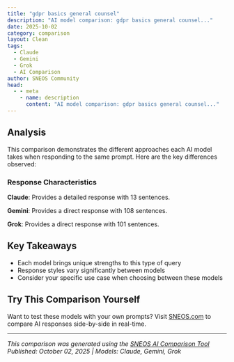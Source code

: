 ```yaml
---
title: "gdpr basics general counsel"
description: "AI model comparison: gdpr basics general counsel..."
date: 2025-10-02
category: comparison
layout: Clean
tags:
  - Claude
  - Gemini
  - Grok
  - AI Comparison
author: SNEOS Community
head:
  - - meta
    - name: description
      content: "AI model comparison: gdpr basics general counsel..."
---
```


<ChatComparison
  title="gdpr basics general counsel"
  prompt="gdpr basics general counsel"
  :responses='{
    "Claude": "# GDPR Basics for General Counsel\n\n## Overview\nThe General Data Protection Regulation (GDPR) is the EU\u0027s comprehensive data protection law that took effect May 25, 2018. It applies to any organization processing personal data of EU residents, regardless of where the organization is located.\n\n## Key Legal Obligations\n\n### 1. **Lawful Basis for Processing**\nMust have one of six legal bases:\n- Consent (freely given, specific, informed)\n- Contract performance\n- Legal obligation\n- Vital interests\n- Public task\n- Legitimate interests (with balancing test)\n\n### 2. **Data Subject Rights**\n- Right to information and access\n- Right to rectification\n- Right to erasure (\u0022right to be forgotten\u0022)\n- Right to restrict processing\n- Right to data portability\n- Right to object\n- Rights related to automated decision-making\n\n### 3. **Core Principles**\n- **Lawfulness, fairness, transparency**\n- **Purpose limitation**\n- **Data minimization**\n- **Accuracy**\n- **Storage limitation**\n- **Integrity and confidentiality**\n- **Accountability**\n\n## Compliance Framework\n\n### **Privacy by Design/Default**\n- Integrate data protection into system design\n- Implement appropriate technical/organizational measures\n- Default to highest privacy settings\n\n### **Data Protection Impact Assessments (DPIAs)**\nRequired when processing likely results in high risk to individuals:\n- New technologies\n- Large-scale profiling\n- Special categories of data\n- Public area monitoring\n\n### **Records of Processing Activities**\nMaintain comprehensive records including:\n- Purposes of processing\n- Categories of data subjects/data\n- Recipients of data\n- Retention periods\n- Security measures\n\n## Risk Management\n\n### **Data Breach Response**\n- **72-hour rule**: Notify supervisory authority within 72 hours\n- **Individual notification**: Required if high risk to rights/freedoms\n- Maintain breach register\n- Document decision-making process\n\n### **Vendor Management**\n- Data Processing Agreements (DPAs) required\n- Due diligence on processors\n- Ensure adequate safeguards for international transfers\n- Joint controller agreements where applicable\n\n## International Transfers\n\n### **Transfer Mechanisms**\n- **Adequacy decisions** (UK, Canada, etc.)\n- **Standard Contractual Clauses (SCCs)**\n- **Binding Corporate Rules (BCRs)**\n- **Certification schemes**\n- **Codes of conduct**\n\n### **Third Country Risk Assessment**\nPost-Schrems II requirements:\n- Assess local laws in destination country\n- Implement supplementary measures if needed\n- Consider whether transfer should proceed\n\n## Governance Structure\n\n### **Data Protection Officer (DPO)**\nRequired when:\n- Public authority processing\n- Large-scale systematic monitoring\n- Large-scale special categories processing\n\n### **Accountability Measures**\n- Privacy policies and notices\n- Staff training programs\n- Regular compliance audits\n- Board-level oversight\n- Incident response procedures\n\n## Financial Exposure\n\n### **Administrative Fines**\n- **Tier 1**: Up to \u20AC10M or 2% of annual global turnover\n- **Tier 2**: Up to \u20AC20M or 4% of annual global turnover\n- Factors: intentionality, cooperation, previous infringements, technical measures\n\n### **Other Consequences**\n- Civil litigation and damages\n- Regulatory investigations\n- Reputational harm\n- Business disruption\n\n## Practical Next Steps\n\n### **Immediate Actions**\n1. **Data mapping**: Inventory all personal data processing\n2. **Legal basis audit**: Ensure valid basis for all processing\n3. **Privacy notices**: Update to meet GDPR requirements\n4. **Consent review**: Ensure GDPR-compliant consent mechanisms\n5. **Vendor agreements**: Update data processing agreements\n\n### **Ongoing Compliance**\n- Regular privacy training\n- Quarterly compliance reviews\n- Annual DPIA assessments\n- Breach response testing\n- Policy updates for new processing activities\n\n## Key Contacts \u0026 Resources\n- Designate internal privacy lead\n- Identify relevant supervisory authority\n- Establish relationships with privacy counsel\n- Consider privacy technology solutions\n- Join industry privacy organizations\n\n---\n\n**Note**: This overview covers fundamental GDPR requirements. Given the regulation\u0027s complexity and evolving interpretations, ongoing legal counsel and regular compliance reviews are essential.",
    "Gemini": "Okay, let\u0027s break down the GDPR basics from the perspective of a General Counsel.  This will cover key areas a GC needs to understand and manage.\n\n**What is GDPR? (In a Nutshell for a GC)**\n\nThe General Data Protection Regulation (GDPR) is a European Union (EU) law on data protection and privacy that applies to *any* organization, regardless of location, that processes the personal data of individuals (data subjects) within the EU.  It aims to give individuals more control over their personal data and sets strict rules for organizations handling that data.  It\u0027s not just about privacy; it\u0027s about *accountability* and *demonstrable compliance*.\n\n**Key Responsibilities and Considerations for a General Counsel Regarding GDPR:**\n\nA General Counsel plays a critical role in ensuring an organization\u0027s GDPR compliance. Here\u0027s a breakdown of responsibilities:\n\n1.  **Understanding the Scope and Applicability:**\n\n    *   **Determining Applicability:**  The first task is to figure out if the GDPR applies to the organization. This isn\u0027t always straightforward. Even if the organization doesn\u0027t have a physical presence in the EU, it might be subject to the GDPR if it:\n        *   Offers goods or services to individuals in the EU.\n        *   Monitors the behavior of individuals in the EU (e.g., through website tracking).\n        *   Processes data related to EU residents.\n    *   **Data Mapping:**  A comprehensive data mapping exercise is crucial. This involves identifying:\n        *   What personal data the organization collects.\n        *   Where the data comes from.\n        *   Where the data is stored (including cloud storage).\n        *   How the data is processed.\n        *   Who has access to the data (internal and external).\n        *   How long the data is retained.\n        *   How the data is protected.\n        *   Whether the data is transferred outside the EU (and if so, what safeguards are in place).\n    *   **Documentation:** All of the above must be documented meticulously.  This documentation is critical for demonstrating compliance to regulators.\n\n2.  **Establishing a GDPR Compliance Framework:**\n\n    *   **Data Protection Policies and Procedures:** Develop and implement clear and comprehensive data protection policies and procedures covering all aspects of data processing. These should be easily accessible to employees and regularly reviewed and updated.\n    *   **Data Protection Impact Assessments (DPIAs):** Establish a process for conducting DPIAs for high-risk processing activities. DPIAs are required when processing is likely to result in a high risk to the rights and freedoms of individuals.\n    *   **Legal Basis for Processing:**  Identify and document the legal basis for each type of data processing activity. Common legal bases include:\n        *   **Consent:**  Requires freely given, specific, informed, and unambiguous consent from the data subject.  Consent must be easy to withdraw.\n        *   **Contract:**  Processing is necessary for the performance of a contract with the data subject.\n        *   **Legal Obligation:**  Processing is necessary to comply with a legal obligation.\n        *   **Legitimate Interests:**  Processing is necessary for the legitimate interests of the organization or a third party, provided those interests are not overridden by the rights and freedoms of the data subject.  Requires careful balancing.\n    *   **Data Security:** Implement appropriate technical and organizational measures to protect personal data from unauthorized access, use, disclosure, alteration, or destruction.  This includes:\n        *   Encryption.\n        *   Access controls.\n        *   Security awareness training.\n        *   Incident response plans.\n        *   Regular security audits.\n    *   **Data Breach Notification:**  Establish a clear process for detecting, reporting, and responding to data breaches. The GDPR requires notification to the relevant supervisory authority within 72 hours of becoming aware of a breach, unless the breach is unlikely to result in a risk to the rights and freedoms of individuals.  Individuals also may need to be notified.\n    *   **Third-Party Agreements:**  Review and update all contracts with third-party data processors to ensure they comply with GDPR requirements.  Data processing agreements (DPAs) are essential.\n    *   **International Data Transfers:**  If the organization transfers personal data outside the EU, ensure that appropriate safeguards are in place, such as:\n        *   Adequacy decisions from the European Commission.\n        *   Standard Contractual Clauses (SCCs).\n        *   Binding Corporate Rules (BCRs).\n    *   **Data Subject Rights:**  Establish procedures for handling data subject requests, including:\n        *   **Right of Access:**  Individuals have the right to access their personal data.\n        *   **Right to Rectification:**  Individuals have the right to have inaccurate or incomplete data corrected.\n        *   **Right to Erasure (Right to be Forgotten):**  Individuals have the right to have their data erased under certain circumstances.\n        *   **Right to Restriction of Processing:**  Individuals have the right to restrict the processing of their data under certain circumstances.\n        *   **Right to Data Portability:**  Individuals have the right to receive their data in a structured, commonly used, and machine-readable format.\n        *   **Right to Object:**  Individuals have the right to object to the processing of their data under certain circumstances.\n        *   **Rights in relation to automated decision making and profiling.**\n\n3.  **Ongoing Compliance and Monitoring:**\n\n    *   **Training:**  Provide regular GDPR training to all employees who handle personal data.\n    *   **Audits:**  Conduct regular audits of data protection practices to identify and address any gaps in compliance.\n    *   **Monitoring:**  Continuously monitor data processing activities to ensure ongoing compliance.\n    *   **Updates:**  Stay up-to-date on GDPR guidance and case law and update policies and procedures as necessary.\n    *   **Data Protection Officer (DPO):**  Determine whether the organization is required to appoint a DPO.  Even if not required, it may be a best practice to have someone in this role.\n\n4.  **Risk Management and Legal Advice:**\n\n    *   **Identify and Assess Risks:**  Regularly identify and assess data protection risks and develop mitigation strategies.\n    *   **Provide Legal Advice:**  Provide legal advice to the organization on all aspects of GDPR compliance.\n    *   **Represent the Organization:**  Represent the organization in any interactions with data protection authorities.\n    *   **Manage Litigation:**  Manage any litigation arising from GDPR violations.\n\n5. **Specific Actions GCs Must Take**\n\n*   **Review and Update Contracts:** All vendor and third-party contracts must be reviewed and updated to include GDPR-compliant data processing agreements (DPAs). This includes cloud service providers, marketing agencies, and any other entity that processes personal data on your behalf.\n*   **Manage Data Breach Response:** Develop a comprehensive data breach response plan, including procedures for identifying, containing, and reporting breaches.  Ensure that the plan is regularly tested and updated. The GC should lead the legal aspects of breach management.\n*   **Provide Employee Training:** Conduct regular GDPR training for all employees, especially those who handle personal data. Training should cover topics such as data subject rights, data security, and data breach reporting.\n*   **Stay Updated on Regulations:** GDPR regulations are constantly evolving. The GC must stay informed of any changes to the law and update the company\u0027s policies and procedures accordingly.\n*   **Work with Data Protection Officer (DPO):** If the company is required to appoint a DPO, the GC should work closely with them to ensure compliance with GDPR.\n*   **Lead on International Data Transfers:**  Provide advice on the legality of data transfers to countries outside the EU, and implement appropriate safeguards such as Standard Contractual Clauses (SCCs) or Binding Corporate Rules (BCRs).\n*   **Advise on Marketing Activities:** Review all marketing materials and activities to ensure they comply with GDPR requirements, including obtaining valid consent for email marketing and tracking user behavior.\n*   **Oversee Privacy Notices:** Ensure that the company\u0027s privacy notices are clear, concise, and easily accessible to data subjects.\n\n**Key Considerations for the GC:**\n\n*   **Cross-functional Collaboration:** GDPR compliance requires collaboration across multiple departments, including legal, IT, marketing, HR, and sales. The GC must foster this collaboration.\n*   **Documentation is Key:**  The GDPR emphasizes accountability.  Thorough documentation of all data processing activities and compliance efforts is essential.\n*   **Risk-Based Approach:**  Focus on the areas of highest risk.\n*   **Ongoing Process:** GDPR compliance is not a one-time event. It\u0027s an ongoing process that requires continuous monitoring and improvement.\n*   **Penalties:**  GDPR violations can result in significant fines (up to 4% of annual global turnover or \u20AC20 million, whichever is greater) and reputational damage.\n*   **Employee buy-in:** GDPR is as much about culture change as it is legal compliance. Make sure all employees understand the importance of GDPR.\n\n**Example Scenario and GC\u0027s Role:**\n\nLet\u0027s say a company is launching a new online marketing campaign targeting EU residents. Here\u0027s how the GC would be involved:\n\n1.  **Review the Campaign:**  The GC would review the campaign to ensure that it complies with GDPR requirements, including:\n    *   Obtaining valid consent for email marketing.\n    *   Providing clear and concise information about how personal data will be used.\n    *   Implementing appropriate security measures to protect personal data.\n    *   Ensuring compliance with the ePrivacy Directive (which regulates cookies and other tracking technologies).\n2.  **Draft Legal Documentation:**  The GC would draft the necessary legal documentation, such as privacy notices and consent forms.\n3.  **Advise on Data Transfers:**  If the company is using a third-party marketing platform located outside the EU, the GC would advise on the legality of transferring personal data to that platform and implement appropriate safeguards.\n\n**In Summary:**\n\nThe General Counsel is a critical player in GDPR compliance.  They need to understand the law, develop and implement a compliance framework, provide legal advice, manage risk, and ensure that the organization is accountable for its data protection practices. They need to champion a culture of data privacy throughout the organization.\n",
    "Grok": "The General Data Protection Regulation (GDPR) is a comprehensive data protection law in the European Union (EU) that came into effect on May 25, 2018. It sets strict guidelines for the collection, storage, processing, and sharing of personal data of individuals within the European Economic Area (EEA), and it also applies to organizations outside the EEA that handle the personal data of EEA residents. Below are the basics of GDPR, tailored for a general counsel or legal professional seeking a high-level understanding:\n\n### 1. **Scope and Applicability**\n- **Territorial Scope**: GDPR applies to:\n  - Organizations established in the EEA, regardless of where the data processing occurs.\n  - Organizations outside the EEA that process personal data of individuals in the EEA in connection with offering goods or services or monitoring their behavior (e.g., through cookies or tracking).\n- **Material Scope**: GDPR governs the processing of \u0022personal data,\u0022 which is any information relating to an identified or identifiable natural person (e.g., name, email, IP address, biometric data).\n\n### 2. **Key Definitions**\n- **Personal Data**: Information that can identify an individual, directly or indirectly.\n- **Processing**: Any operation performed on personal data (e.g., collection, storage, analysis, deletion).\n- **Data Controller**: The entity that determines the purposes and means of processing personal data.\n- **Data Processor**: The entity that processes personal data on behalf of the controller.\n- **Data Subject**: The individual whose personal data is being processed.\n\n### 3. **Core Principles of GDPR**\nGDPR is built on seven key principles for processing personal data:\n1. **Lawfulness, Fairness, and Transparency**: Data must be processed lawfully, fairly, and in a transparent manner.\n2. **Purpose Limitation**: Data must be collected for specified, explicit, and legitimate purposes and not further processed in a manner incompatible with those purposes.\n3. **Data Minimization**: Data must be adequate, relevant, and limited to what is necessary for the purposes.\n4. **Accuracy**: Data must be accurate and kept up to date.\n5. **Storage Limitation**: Data must be kept in a form that permits identification of data subjects for no longer than necessary.\n6. **Integrity and Confidentiality**: Data must be processed in a manner that ensures security (e.g., protection against unauthorized access or loss).\n7. **Accountability**: Controllers must be able to demonstrate compliance with GDPR principles.\n\n### 4. **Lawful Bases for Processing**\nTo process personal data legally, at least one of the following lawful bases must apply:\n- **Consent**: The data subject has given clear, informed, and specific consent.\n- **Contractual Necessity**: Processing is necessary to perform a contract with the data subject.\n- **Legal Obligation**: Processing is necessary to comply with a legal obligation.\n- **Vital Interests**: Processing is necessary to protect someone\u2019s life.\n- **Public Task**: Processing is necessary for a task carried out in the public interest.\n- **Legitimate Interests**: Processing is necessary for the legitimate interests of the controller or a third party, provided it does not override the data subject\u2019s rights and freedoms.\n\n### 5. **Rights of Data Subjects**\nGDPR grants individuals significant control over their personal data, including:\n- **Right to Access**: Right to know what data is being processed and obtain a copy.\n- **Right to Rectification**: Right to correct inaccurate or incomplete data.\n- **Right to Erasure (\u0022Right to be Forgotten\u0022)**: Right to have personal data deleted under certain conditions.\n- **Right to Restrict Processing**: Right to limit how data is processed.\n- **Right to Data Portability**: Right to receive data in a structured, commonly used, and machine-readable format.\n- **Right to Object**: Right to object to processing based on legitimate interests or for direct marketing.\n- **Rights Regarding Automated Decision-Making**: Right to not be subject to decisions based solely on automated processing, including profiling, if it has legal or significant effects.\n\n### 6. **Obligations for Organizations**\n- **Data Protection by Design and Default**: Organizations must implement technical and organizational measures to ensure data protection from the outset of any project or system design.\n- **Data Protection Officer (DPO)**: Certain organizations (e.g., public authorities or those with large-scale data processing) must appoint a DPO to oversee GDPR compliance.\n- **Data Breach Notification**: Organizations must notify the relevant supervisory authority within 72 hours of becoming aware of a data breach, and, if there is a high risk to individuals, inform affected data subjects without undue delay.\n- **Record-Keeping**: Controllers and processors must maintain records of processing activities.\n- **Data Protection Impact Assessments (DPIA)**: Required for high-risk processing activities to assess and mitigate risks to data subjects.\n\n### 7. **International Data Transfers**\nTransferring personal data outside the EEA is restricted unless:\n- The destination country is deemed to have an \u0022adequate level of protection\u0022 by the European Commission (e.g., through adequacy decisions).\n- Appropriate safeguards are in place, such as Standard Contractual Clauses (SCCs) or Binding Corporate Rules (BCRs).\n- Derogations apply (e.g., explicit consent, necessity for a contract).\n\n(Note: Post-*Schrems II* ruling in 2020, additional safeguards may be required for transfers to countries like the U.S., even with SCCs, and a case-by-case risk assessment is often necessary.)\n\n### 8. **Enforcement and Penalties**\n- **Supervisory Authorities**: Each EU member state has a Data Protection Authority (DPA) responsible for enforcing GDPR. The \u0022lead supervisory authority\u0022 concept applies for cross-border data processing.\n- **Fines**: Non-compliance can result in significant penalties:\n  - Up to \u20AC10 million or 2% of annual global turnover (whichever is higher) for lesser violations.\n  - Up to \u20AC20 million or 4% of annual global turnover (whichever is higher) for serious violations (e.g., breaching data subject rights or unlawful data processing).\n- **Reputational Damage**: Beyond fines, non-compliance can harm an organization\u2019s reputation and stakeholder trust.\n\n### 9. **Key Considerations for General Counsel**\n- **Compliance Program**: Develop and maintain a robust GDPR compliance program, including policies, training, and audits.\n- **Risk Assessment**: Identify and mitigate risks related to data processing activities, especially for high-risk areas like profiling or biometric data.\n- **Vendor Management**: Ensure third-party processors comply with GDPR through due diligence and contracts with appropriate data protection clauses.\n- **Incident Response**: Establish a data breach response plan to meet notification timelines and minimize impact.\n- **Cross-Border Issues**: Address international data transfer requirements and monitor evolving case law (e.g., post-*Schrems II* developments).\n- **Employee Awareness**: Train staff on GDPR obligations, especially regarding handling personal data and recognizing breaches.\n\n### 10. **Practical Starting Points for Compliance**\n1. **Data Mapping**: Understand what personal data your organization collects, where it\u2019s stored, how it\u2019s processed, and who has access.\n2. **Gap Analysis**: Assess current practices against GDPR requirements to identify areas of non-compliance.\n3. **Policies and Procedures**: Implement or update privacy policies, cookie notices, and internal data protection protocols.\n4. **Consent Mechanisms**: Ensure consent is freely given, specific, informed, and unambiguous, with easy opt-out options.\n5. **Engage Stakeholders**: Work with IT, HR, marketing, and other departments to ensure organization-wide compliance.\n\n### Conclusion\nFor general counsel, GDPR compliance is not just a legal obligation but a strategic priority that impacts business operations, customer trust, and risk management. Staying updated on regulatory guidance from DPAs and judicial rulings (like those affecting data transfers) is crucial. If your organization operates in multiple jurisdictions or handles sensitive data, consider engaging external privacy counsel or a DPO to navigate complex compliance challenges. Would you like me to dive deeper into a specific GDPR topic, such as data transfers or breach notifications?"
  }'
  published-date="02:05"
/>

## Analysis

This comparison demonstrates the different approaches each AI model takes when responding to the same prompt. Here are the key differences observed:

### Response Characteristics

**Claude**: Provides a detailed response with 13 sentences. 

**Gemini**: Provides a direct response with 108 sentences. 

**Grok**: Provides a direct response with 101 sentences. 

## Key Takeaways

- Each model brings unique strengths to this type of query
- Response styles vary significantly between models
- Consider your specific use case when choosing between these models

## Try This Comparison Yourself

Want to test these models with your own prompts? Visit [SNEOS.com](https://sneos.com) to compare AI responses side-by-side in real-time.

---

*This comparison was generated using the [SNEOS AI Comparison Tool](https://sneos.com)*
*Published: October 02, 2025 | Models: Claude, Gemini, Grok*
